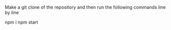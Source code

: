 Make a git clone of the repository and then run the following commands line by line

npm i
npm start
